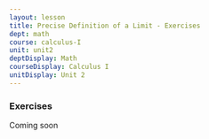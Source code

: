 ```yaml
---
layout: lesson
title: Precise Definition of a Limit - Exercises
dept: math
course: calculus-I
unit: unit2
deptDisplay: Math
courseDisplay: Calculus I
unitDisplay: Unit 2
---
```


### Exercises
 
 Coming soon
